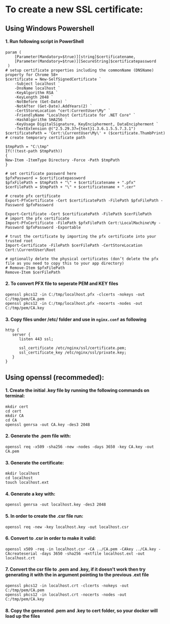 # To create a new SSL certificate:

## Using Windows Powershell

#### 1. Run following script in PowerShell

    param (
        [Parameter(Mandatory=$true)][string]$certificatename,
        [Parameter(Mandatory=$true)][SecureString]$certificatepassword
     )
    # setup certificate properties including the commonName (DNSName) property for Chrome 58+
    $certificate = New-SelfSignedCertificate `
        -Subject localhost `
        -DnsName localhost `
        -KeyAlgorithm RSA `
        -KeyLength 2048 `
        -NotBefore (Get-Date) `
        -NotAfter (Get-Date).AddYears(2) `
        -CertStoreLocation "cert:CurrentUser\My" `
        -FriendlyName "Localhost Certificate for .NET Core" `
        -HashAlgorithm SHA256 `
        -KeyUsage DigitalSignature, KeyEncipherment, DataEncipherment `
        -TextExtension @("2.5.29.37={text}1.3.6.1.5.5.7.3.1") 
    $certificatePath = 'Cert:\CurrentUser\My\' + ($certificate.ThumbPrint)
    # create temporary certificate path
	
    $tmpPath = "C:\tmp"
    If(!(test-path $tmpPath))
    {
    New-Item -ItemType Directory -Force -Path $tmpPath
    }
	
    # set certificate password here
    $pfxPassword = $certificatepassword
    $pfxFilePath = $tmpPath + "\" + $certificatename + ".pfx"
    $cerFilePath = $tmpPath + "\" + $certificatename + ".cer"
	
    # create pfx certificate
    Export-PfxCertificate -Cert $certificatePath -FilePath $pfxFilePath -Password $pfxPassword
	
    Export-Certificate -Cert $certificatePath -FilePath $cerFilePath
    # import the pfx certificate
    Import-PfxCertificate -FilePath $pfxFilePath Cert:\LocalMachine\My -Password $pfxPassword -Exportable
	
    # trust the certificate by importing the pfx certificate into your trusted root
    Import-Certificate -FilePath $cerFilePath -CertStoreLocation Cert:\CurrentUser\Root
	
    # optionally delete the physical certificates (don’t delete the pfx file as you need to copy this to your app directory)
    # Remove-Item $pfxFilePath
    Remove-Item $cerFilePath

#### 2. To convert PFX file to seperate PEM and KEY files

    openssl pkcs12 -in C:/tmp/localhost.pfx -clcerts -nokeys -out C:/tmp/pem/CA.pem
    openssl pkcs12 -in C:/tmp/localhost.pfx -nocerts -nodes -out C:/tmp/pem/CA.key

#### 3. Copy files under /etc/ folder and use in `nginx.conf` as following

    http {
       server {
          listen 443 ssl;
    		
          ssl_certificate /etc/nginx/ssl/certificate.pem;
          ssl_certificate_key /etc/nginx/ssl/private.key;
       }
    }

## Using openssl (recommeded):

#### 1. Create the initial .key file by running the following commands on terminal:

    mkdir cert
    cd cert
    mkdir CA
    cd CA
    openssl genrsa -out CA.key -des3 2048

#### 2. Generate the .pem file with:
    
    openssl req -x509 -sha256 -new -nodes -days 3650 -key CA.key -out CA.pem

#### 3. Generate the certificate:

    mkdir localhost
    cd localhost
    touch localhost.ext

#### 4. Generate a key with:

    openssl genrsa -out localhost.key -des3 2048

#### 5. In order to create the .csr file run:

    openssl req -new -key localhost.key -out localhost.csr

#### 6. Convert to .csr in order to make it valid:

    openssl x509 -req -in localhost.csr -CA ../CA.pem -CAkey ../CA.key -CAcreateserial -days 3650 -sha256 -extfile localhost.ext -out localhost.crt

#### 7. Convert the csr file to .pem and .key, if it doesn't work then try generating it with the in argument pointing to the previous .ext file

    openssl pkcs12 -in localhost.crt -clcerts -nokeys -out C:/tmp/pem/CA.pem
    openssl pkcs12 -in localhost.crt -nocerts -nodes -out C:/tmp/pem/CA.key

#### 8. Copy the generated .pem and .key to cert folder, so your docker will load up the files
